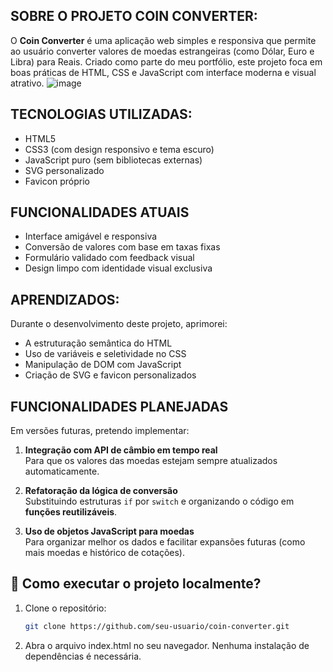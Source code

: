 ## SOBRE O PROJETO COIN CONVERTER:
O **Coin Converter** é uma aplicação web simples e responsiva que permite ao usuário converter valores de moedas estrangeiras (como Dólar, Euro e Libra) para Reais. Criado como parte do meu portfólio, este projeto foca em boas práticas de HTML, CSS e JavaScript com interface moderna e visual atrativo.
![image](https://github.com/user-attachments/assets/00afac04-34cb-49ae-9a78-9f7b783f36e8)

## TECNOLOGIAS UTILIZADAS:
- HTML5
- CSS3 (com design responsivo e tema escuro)
- JavaScript puro (sem bibliotecas externas)
- SVG personalizado
- Favicon próprio

## FUNCIONALIDADES ATUAIS
- Interface amigável e responsiva
- Conversão de valores com base em taxas fixas
- Formulário validado com feedback visual
- Design limpo com identidade visual exclusiva

## APRENDIZADOS:
Durante o desenvolvimento deste projeto, aprimorei:
- A estruturação semântica do HTML
- Uso de variáveis e seletividade no CSS
- Manipulação de DOM com JavaScript
- Criação de SVG e favicon personalizados

## FUNCIONALIDADES PLANEJADAS
Em versões futuras, pretendo implementar:

1. **Integração com API de câmbio em tempo real**  
   Para que os valores das moedas estejam sempre atualizados automaticamente.

2. **Refatoração da lógica de conversão**  
   Substituindo estruturas `if` por `switch` e organizando o código em **funções reutilizáveis**.

3. **Uso de objetos JavaScript para moedas**  
   Para organizar melhor os dados e facilitar expansões futuras (como mais moedas e histórico de cotações).

## 📂 Como executar o projeto localmente?
1. Clone o repositório:
   ```bash
   git clone https://github.com/seu-usuario/coin-converter.git
2. Abra o arquivo index.html no seu navegador.
Nenhuma instalação de dependências é necessária.
